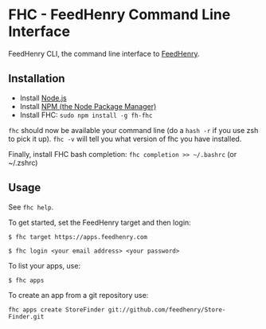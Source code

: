 FHC - FeedHenry Command Line Interface
======================================

FeedHenry CLI, the command line interface to [FeedHenry](http://www.feedhenry.com).

## Installation

* Install [Node.js](http://nodejs.org/)
* Install [NPM (the Node Package Manager)](http://npmjs.org/)
* Install FHC: `sudo npm install -g fh-fhc`

`fhc` should now be available your command line (do a `hash -r` if you use zsh to pick it up). `fhc -v` will tell you what version of fhc you have installed.

Finally, install FHC bash completion: `fhc completion >> ~/.bashrc` (or ~/.zshrc)

## Usage

See `fhc help`.

To get started, set the FeedHenry target and then login:

`$ fhc target https://apps.feedhenry.com`

`$ fhc login <your email address> <your password>`

To list your apps, use:

`$ fhc apps`

To create an app from a git repository use:

`fhc apps create StoreFinder git://github.com/feedhenry/Store-Finder.git`


